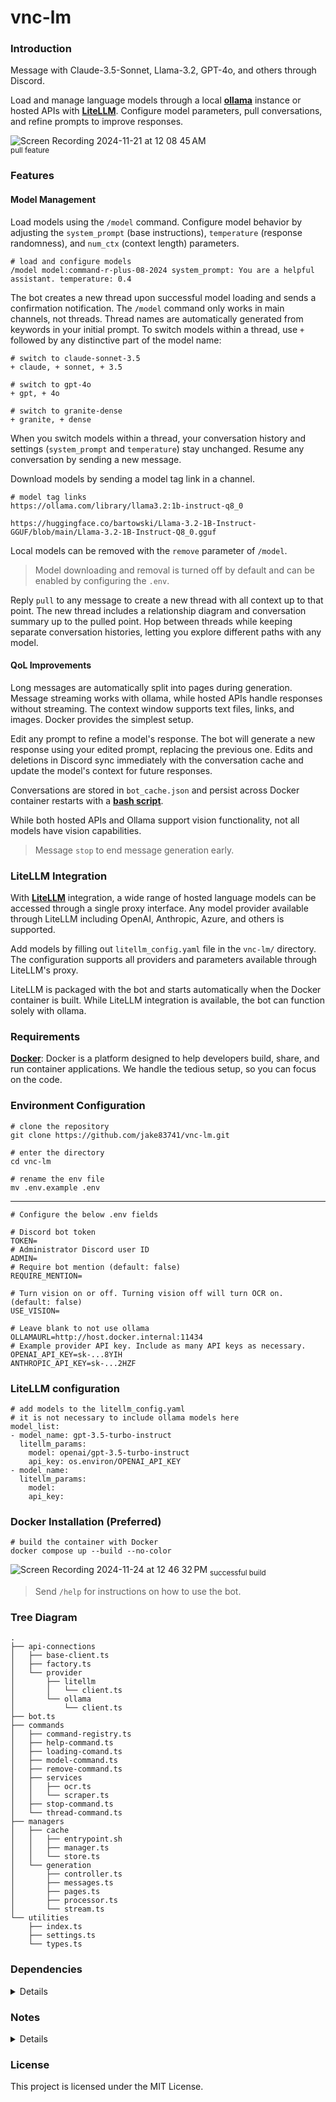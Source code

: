 # vnc-lm

### Introduction
Message with Claude-3.5-Sonnet, Llama-3.2, GPT-4o, and others through Discord. 
 
Load and manage language models through a local [**ollama**](https://ollama.com/) instance or hosted APIs with [**LiteLLM**](https://www.litellm.ai/). Configure model parameters, pull conversations, and refine prompts to improve responses.

![Screen Recording 2024-11-21 at 12 08 45 AM](https://github.com/user-attachments/assets/616bd678-6ad2-4562-b402-f0e04a70796a)
<br> <sup>pull feature</sup>
<br>

### Features
#### Model Management

Load models using the `/model` command. Configure model behavior by adjusting the `system_prompt` (base instructions), `temperature` (response randomness), and `num_ctx` (context length) parameters. 

```console
# load and configure models
/model model:command-r-plus-08-2024 system_prompt: You are a helpful assistant. temperature: 0.4
```

The bot creates a new thread upon successful model loading and sends a confirmation notification. The `/model` command only works in main channels, not threads. Thread names are automatically generated from keywords in your initial prompt. To switch models within a thread, use `+` followed by any distinctive part of the model name:

```console
# switch to claude-sonnet-3.5
+ claude, + sonnet, + 3.5

# switch to gpt-4o
+ gpt, + 4o

# switch to granite-dense
+ granite, + dense
```

When you switch models within a thread, your conversation history and settings (`system_prompt` and `temperature`) stay unchanged. Resume any conversation by sending a new message.

Download models by sending a model tag link in a channel.

```console
# model tag links
https://ollama.com/library/llama3.2:1b-instruct-q8_0

https://huggingface.co/bartowski/Llama-3.2-1B-Instruct-GGUF/blob/main/Llama-3.2-1B-Instruct-Q8_0.gguf
```

Local models can be removed with the `remove` parameter of `/model`. 

> Model downloading and removal is turned off by default and can be enabled by configuring the `.env`.

Reply `pull` to any message to create a new thread with all context up to that point. The new thread includes a relationship diagram and conversation summary up to the pulled point. Hop between threads while keeping separate conversation histories, letting you explore different paths with any model.


#### QoL Improvements
Long messages are automatically split into pages during generation. Message streaming works with ollama, while hosted APIs handle responses without streaming. The context window supports text files, links, and images. Docker provides the simplest setup.

Edit any prompt to refine a model's response. The bot will generate a new response using your edited prompt, replacing the previous one. Edits and deletions in Discord sync immediately with the conversation cache and update the model's context for future responses.

Conversations are stored in `bot_cache.json` and persist across Docker container restarts with a [**bash script**](https://github.com/jake83741/vnc-lm/blob/main/src/managers/cache/entrypoint.sh).

While both hosted APIs and Ollama support vision functionality, not all models have vision capabilities.

> Message `stop` to end message generation early.

### LiteLLM Integration

With [**LiteLLM**](https://www.litellm.ai/) integration, a wide range of hosted language models can be accessed through a single proxy interface. Any model provider available through LiteLLM including OpenAI, Anthropic, Azure, and others is supported.

Add models by filling out `litellm_config.yaml` file in the `vnc-lm/` directory. The configuration supports all providers and parameters available through LiteLLM's proxy.

LiteLLM is packaged with the bot and starts automatically when the Docker container is built. While LiteLLM integration is available, the bot can function solely with ollama.

### Requirements 
[**Docker**](https://www.docker.com/): Docker is a platform designed to help developers build, share, and run container applications. We handle the tedious setup, so you can focus on the code.

### Environment Configuration
```console
# clone the repository
git clone https://github.com/jake83741/vnc-lm.git

# enter the directory
cd vnc-lm

# rename the env file
mv .env.example .env
```

----

```console
# Configure the below .env fields

# Discord bot token
TOKEN=
# Administrator Discord user ID
ADMIN=
# Require bot mention (default: false)
REQUIRE_MENTION=

# Turn vision on or off. Turning vision off will turn OCR on. (default: false)
USE_VISION=

# Leave blank to not use ollama
OLLAMAURL=http://host.docker.internal:11434
# Example provider API key. Include as many API keys as necessary.
OPENAI_API_KEY=sk-...8YIH
ANTHROPIC_API_KEY=sk-...2HZF
```

### LiteLLM configuration
```console
# add models to the litellm_config.yaml
# it is not necessary to include ollama models here
model_list:
- model_name: gpt-3.5-turbo-instruct
  litellm_params:
    model: openai/gpt-3.5-turbo-instruct
    api_key: os.environ/OPENAI_API_KEY
- model_name: 
  litellm_params:
    model: 
    api_key: 
```

### Docker Installation (Preferred)
```console
# build the container with Docker
docker compose up --build --no-color
```

![Screen Recording 2024-11-24 at 12 46 32 PM](https://github.com/user-attachments/assets/d3825bf1-a3d2-4bd9-a089-1630cc8bbcc8)
<sub>successful build</sub>

> Send `/help` for instructions on how to use the bot.

### Tree Diagram
```console
.
├── api-connections
│   ├── base-client.ts
│   ├── factory.ts
│   └── provider
│       ├── litellm
│       │   └── client.ts
│       └── ollama
│           └── client.ts
├── bot.ts
├── commands
│   ├── command-registry.ts
│   ├── help-command.ts
│   ├── loading-comand.ts
│   ├── model-command.ts
│   ├── remove-command.ts
│   ├── services
│   │   ├── ocr.ts
│   │   └── scraper.ts
│   ├── stop-command.ts
│   └── thread-command.ts
├── managers
│   ├── cache
│   │   ├── entrypoint.sh
│   │   ├── manager.ts
│   │   └── store.ts
│   └── generation
│       ├── controller.ts
│       ├── messages.ts
│       ├── pages.ts
│       ├── processor.ts
│       └── stream.ts
└── utilities
    ├── index.ts
    ├── settings.ts
    └── types.ts
```

### Dependencies
<details>
<br>
 
```console
{
  "dependencies": {
    "@azure-rest/ai-inference": "latest",
    "@azure/core-auth": "latest",
    "@mozilla/readability": "^0.5.0",
    "@types/xlsx": "^0.0.35",
    "axios": "^1.7.2",
    "cohere-ai": "^7.14.0",
    "discord.js": "^14.15.3",
    "dotenv": "^16.4.5",
    "jsdom": "^24.1.3",
    "keyword-extractor": "^0.0.27",
    "puppeteer": "^22.14.0",
    "sharp": "^0.33.5",
    "tesseract.js": "^5.1.0"
  },
  "devDependencies": {
    "@types/jsdom": "^21.1.7",
    "@types/node": "^18.15.25",
    "typescript": "^5.1.3"
  }
}
```

</details>

### Notes
<details>
<br>

1. Set higher `num_ctx` values when using attachments with large amounts of text.

</details>

### License
This project is licensed under the MIT License.
